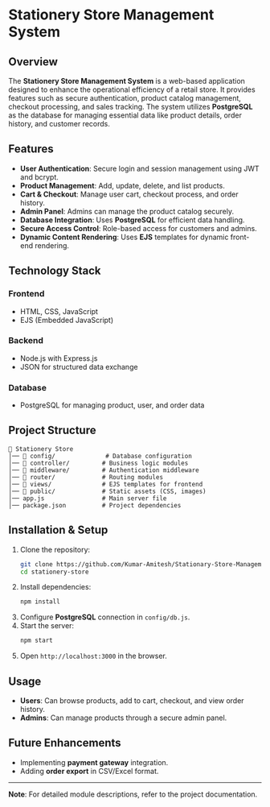 # Stationery Store Management System

## Overview
The **Stationery Store Management System** is a web-based application designed to enhance the operational efficiency of a retail store. It provides features such as secure authentication, product catalog management, checkout processing, and sales tracking. The system utilizes **PostgreSQL** as the database for managing essential data like product details, order history, and customer records.

## Features
- **User Authentication**: Secure login and session management using JWT and bcrypt.
- **Product Management**: Add, update, delete, and list products.
- **Cart & Checkout**: Manage user cart, checkout process, and order history.
- **Admin Panel**: Admins can manage the product catalog securely.
- **Database Integration**: Uses **PostgreSQL** for efficient data handling.
- **Secure Access Control**: Role-based access for customers and admins.
- **Dynamic Content Rendering**: Uses **EJS** templates for dynamic front-end rendering.

## Technology Stack
### **Frontend**
- HTML, CSS, JavaScript
- EJS (Embedded JavaScript)

### **Backend**
- Node.js with Express.js
- JSON for structured data exchange

### **Database**
- PostgreSQL for managing product, user, and order data

## Project Structure
```
📂 Stationery Store
│── 📁 config/              # Database configuration
│── 📁 controller/         # Business logic modules
│── 📁 middleware/         # Authentication middleware
│── 📁 router/             # Routing modules
│── 📁 views/              # EJS templates for frontend
│── 📁 public/             # Static assets (CSS, images)
│── app.js                # Main server file
│── package.json          # Project dependencies
```

## Installation & Setup
1. Clone the repository:
   ```bash
   git clone https://github.com/Kumar-Amitesh/Stationary-Store-Management.git
   cd stationery-store
   ```
2. Install dependencies:
   ```bash
   npm install
   ```
3. Configure **PostgreSQL** connection in `config/db.js`.
4. Start the server:
   ```bash
   npm start
   ```
5. Open `http://localhost:3000` in the browser.

## Usage
- **Users**: Can browse products, add to cart, checkout, and view order history.
- **Admins**: Can manage products through a secure admin panel.

## Future Enhancements
- Implementing **payment gateway** integration.
- Adding **order export** in CSV/Excel format.

---
**Note**: For detailed module descriptions, refer to the project documentation.

